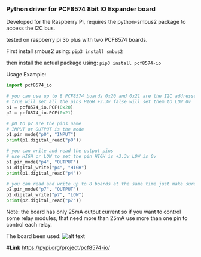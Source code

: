 ### **Python driver for PCF8574 8bit IO Expander board**
Developed for the Raspberry Pi, requires the python-smbus2 package to access the I2C bus.

tested on raspberry pi 3b plus with two PCF8574 boards.


First install smbus2 using:
`pip3 install smbus2` 

then install the actual package using:
`pip3 install pcf8574-io`


Usage Example:
```python
import pcf8574_io

# you can use up to 8 PCF8574 boards 0x20 and 0x21 are the I2C addresses
# true will set all the pins HIGH +3.3v false will set them to LOW 0v 
p1 = pcf8574_io.PCF(0x20)
p2 = pcf8574_io.PCF(0x21)

# p0 to p7 are the pins name
# INPUT or OUTPUT is the mode
p1.pin_mode("p0", "INPUT")
print(p1.digital_read("p0"))

# you can write and read the output pins
# use HIGH or LOW to set the pin HIGH is +3.3v LOW is 0v
p1.pin_mode("p4", "OUTPUT")
p1.digital_write("p4", "HIGH")
print(p1.digital_read("p4"))

# you can read and write up to 8 boards at the same time just make sure you ech board has a different address
p2.pin_mode("p7", "OUTPUT")
p2.digital_write("p7", "LOW")
print(p2.digital_read("p7"))
```

Note: the board has only 25mA output current so if you want to control some relay modules,
that need more than 25mA use more than one pin to control each relay.

The board been used:
![alt text](https://image.made-in-china.com/2f0j00CbvRKwBGGecA/Pcf8574-Io-Expansion-Board-I-O-Expander-I2c-Bus-Evaluation-Development-Module.jpg)

#**Link**
https://pypi.org/project/pcf8574-io/



